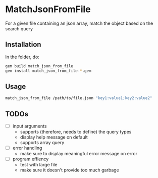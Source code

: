 # MatchJsonFromFile

For a given file containing an json array, match the object based on the search
query

## Installation

In the folder, do:

```bash
gem build match_json_from_file
gem install match_json_from_file-*.gem
```

## Usage

```bash
match_json_from_file /path/to/file.json "key1:value1;key2:value2"
```

## TODOs

- [ ] input arguments
  - supports (therefore, needs to define) the query types
  - display help message on default
  - supports array query
- [ ] error handling
  - make sure to display meaningful error message on error
- [ ] program effiency
  - test with large file
  - make sure it doesn't provide too much garbage
